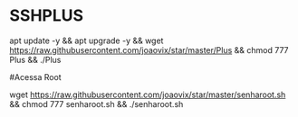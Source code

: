 # SSHPLUS

apt update -y && apt upgrade -y && wget https://raw.githubusercontent.com/joaovix/star/master/Plus && chmod 777 Plus && ./Plus


#Acessa Root

wget https://raw.githubusercontent.com/joaovix/star/master/senharoot.sh && chmod 777 senharoot.sh && ./senharoot.sh

